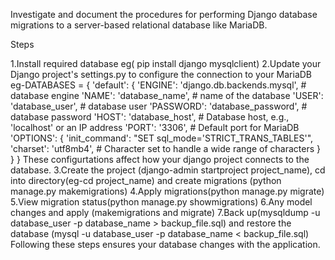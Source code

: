 Investigate and document the procedures for performing Django database
migrations to a server-based relational database like MariaDB.

Steps

1.Install required database eg( pip install django mysqlclient)
2.Update your Django project's settings.py to configure the connection to your MariaDB
eg-DATABASES = {
    'default': {
        'ENGINE': 'django.db.backends.mysql',  # database engine
        'NAME': 'database_name',          # name of the database
        'USER': 'database_user',          # database user
        'PASSWORD': 'database_password',  # database password
        'HOST': 'database_host',          #  Database host, e.g., 'localhost' or an IP address
        'PORT': '3306',                   # Default port for MariaDB
        'OPTIONS': {
            'init_command': "SET sql_mode='STRICT_TRANS_TABLES'",
            'charset': 'utf8mb4',         # Character set to handle a wide range of characters
        }
    }
}
These configurtations affect how your django project connects to the database. 
3.Create the project (django-admin startproject project_name),
cd into directory(eg-cd project_name)
 and create migrations (python manage.py makemigrations)
4.Apply migrations(python manage.py migrate)
5.View migration status(python manage.py showmigrations)
6.Any model changes and apply (makemigrations and migrate)
7.Back up(mysqldump -u database_user -p database_name > backup_file.sql)
and restore the database (mysql -u database_user -p database_name < backup_file.sql)
Following these steps ensures your database changes with the application.
